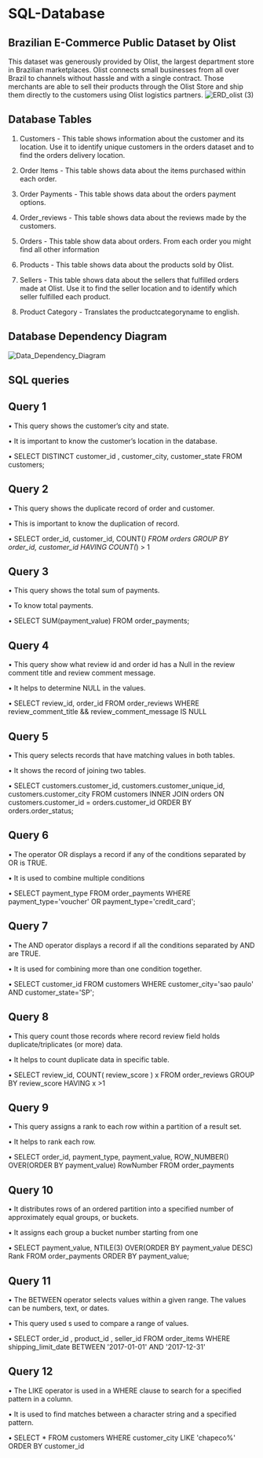 # SQL-Database
## Brazilian E-Commerce Public Dataset by Olist

This dataset was generously provided by Olist, the largest department store in Brazilian marketplaces. Olist connects small businesses from all over Brazil to channels without hassle and with a single contract. Those merchants are able to sell their products through the Olist Store and ship them directly to the customers using Olist logistics partners.
![ERD_olist (3)](https://user-images.githubusercontent.com/72763859/103566665-5b46ef80-4efd-11eb-96a1-5733fa3b799e.png)

## Database Tables
1. Customers - This table shows information about the customer and its location. Use it to identify unique customers in the orders dataset and to find the orders delivery location.

2. Order Items - This table shows data about the items purchased within each order.

3. Order Payments - This table shows data about the orders payment options.

4. Order_reviews - This table shows data about the reviews made by the customers.

5. Orders - This table show data about orders. From each order you might find all other information

6. Products - This table shows data about the products sold by Olist.

7. Sellers - This table shows data about the sellers that fulfilled orders made at Olist. Use it to find the seller location and to identify which seller fulfilled each product.

8. Product Category - Translates the productcategoryname to english.

##  Database Dependency Diagram
![Data_Dependency_Diagram](https://user-images.githubusercontent.com/72763859/103567371-a6adcd80-4efe-11eb-9c25-26ba93d8e239.png)

## SQL queries

## Query 1

 •	This query shows the customer’s city and state.
 
 •	It is important to know the customer’s location in the database.
 
 • SELECT DISTINCT customer_id , customer_city, customer_state
   FROM customers;


## Query 2

•	This query shows the duplicate record of order and customer.

•	This is important to know the duplication of record.

•	SELECT
    order_id, customer_id, COUNT(*)
FROM
    orders
GROUP BY
    order_id, customer_id
HAVING 
    COUNT(*) > 1

 ## Query 3 

•	This query shows the total sum of payments.

•	To know total payments.

• SELECT SUM(payment_value)
  FROM order_payments;

 ## Query 4
 
•	This query show what review id and order id has a Null in the review comment title and review comment message.

•	It helps to determine NULL in the values.

•	SELECT review_id, order_id
  FROM order_reviews
  WHERE review_comment_title && review_comment_message IS NULL
  
  ## Query 5
  
•	This query selects records that have matching values in both tables.

•	It shows the record of joining two tables.

•	SELECT customers.customer_id, customers.customer_unique_id, customers.customer_city
FROM customers
INNER JOIN orders ON customers.customer_id = orders.customer_id
ORDER BY orders.order_status;

## Query 6

•	The operator OR displays a record if any of the conditions separated by OR is TRUE.

•	It is used to combine multiple conditions

•	SELECT payment_type
 FROM order_payments
 WHERE payment_type='voucher' OR payment_type='credit_card';
 
 ## Query 7
 
•	The AND operator displays a record if all the conditions separated by AND are TRUE.

•	It is used for combining more than one condition together.

•	SELECT customer_id
FROM customers
WHERE customer_city='sao paulo' AND customer_state='SP';

## Query 8

•	This query count those records where record review field holds duplicate/triplicates (or more) data.

•	It helps to count duplicate data in specific table. 

•	SELECT review_id, COUNT( review_score ) x
 FROM order_reviews
 GROUP BY review_score
 HAVING x >1
 
## Query 9
 
 •	This query assigns a rank to each row within a partition of a result set.
 
 •	It helps to rank each row.
 
 •	SELECT order_id,
       payment_type,
       payment_value,
       ROW_NUMBER() OVER(ORDER BY payment_value)
       RowNumber
       FROM order_payments

 ## Query 10
  
•	It distributes rows of an ordered partition into a specified number of approximately equal groups, or buckets.

•	It assigns each group a bucket number starting from one

•	SELECT payment_value, 
       NTILE(3) OVER(ORDER BY payment_value DESC) Rank
       FROM order_payments
       ORDER BY payment_value;

 ## Query 11
 
 •	The BETWEEN operator selects values within a given range. The values can be numbers, text, or dates.

 •	This query used s used to compare a range of values.
 
 •	SELECT order_id , product_id , seller_id
FROM order_items
WHERE shipping_limit_date BETWEEN '2017-01-01' AND '2017-12-31'

## Query 12
 
•	The LIKE operator is used in a WHERE clause to search for a specified pattern in a column.

•	It is used to find matches between a character string and a specified pattern.

•	SELECT *
FROM customers
WHERE customer_city LIKE 'chapeco%' ORDER BY customer_id









